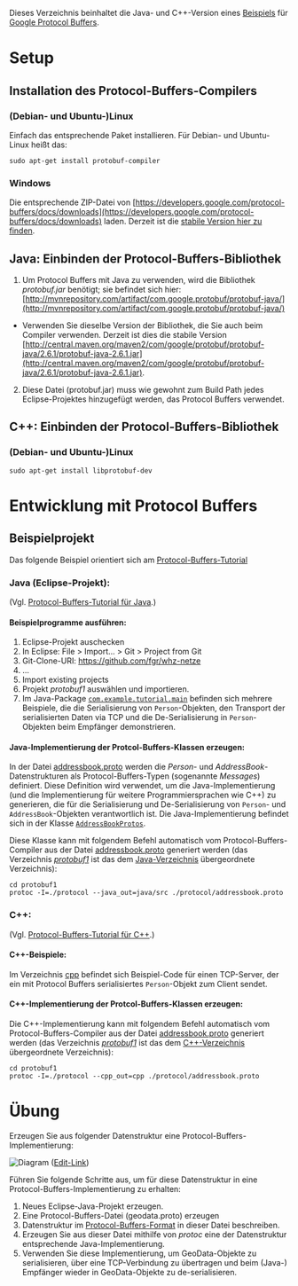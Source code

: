 Dieses Verzeichnis beinhaltet die Java- und C++-Version eines [Beispiels](https://developers.google.com/protocol-buffers/docs/javatutorial) für [Google Protocol Buffers](https://developers.google.com/protocol-buffers).

# Setup

## Installation des Protocol-Buffers-Compilers

### (Debian- und Ubuntu-)Linux

Einfach das entsprechende Paket installieren. Für Debian- und Ubuntu-Linux heißt das:

```
sudo apt-get install protobuf-compiler
```

### Windows

Die entsprechende ZIP-Datei von [https://developers.google.com/protocol-buffers/docs/downloads](https://developers.google.com/protocol-buffers/docs/downloads) laden. Derzeit ist die [stabile Version hier zu finden](https://github.com/google/protobuf/releases/download/v2.6.1/protoc-2.6.1-win32.zip).

## Java: Einbinden der Protocol-Buffers-Bibliothek

1. Um Protocol Buffers mit Java zu verwenden, wird die Bibliothek *protobuf.jar* benötigt; sie befindet sich hier: [http://mvnrepository.com/artifact/com.google.protobuf/protobuf-java/](http://mvnrepository.com/artifact/com.google.protobuf/protobuf-java/)
  * Verwenden Sie dieselbe Version der Bibliothek, die Sie auch beim Compiler verwenden. Derzeit ist dies die stabile Version [http://central.maven.org/maven2/com/google/protobuf/protobuf-java/2.6.1/protobuf-java-2.6.1.jar](http://central.maven.org/maven2/com/google/protobuf/protobuf-java/2.6.1/protobuf-java-2.6.1.jar).
2. Diese Datei (protobuf.jar) muss wie gewohnt zum Build Path jedes Eclipse-Projektes hinzugefügt werden, das Protocol Buffers verwendet.

## C++: Einbinden der Protocol-Buffers-Bibliothek

### (Debian- und Ubuntu-)Linux

```
sudo apt-get install libprotobuf-dev
```

# Entwicklung mit Protocol Buffers

## Beispielprojekt

Das folgende Beispiel orientiert sich am [Protocol-Buffers-Tutorial](https://developers.google.com/protocol-buffers/docs/tutorials)

### Java (Eclipse-Projekt):

(Vgl. [Protocol-Buffers-Tutorial für Java](https://developers.google.com/protocol-buffers/docs/javatutorial).)

#### Beispielprogramme ausführen:

1. Eclipse-Projekt auschecken
 1. In Eclipse: File > Import... > Git > Project from Git
 2. Git-Clone-URI: https://github.com/fgr/whz-netze
 3. ...
 4. Import existing projects
  1. Projekt *protobuf1* auswählen und importieren.
2. Im Java-Package [`com.example.tutorial.main`](java/protobuf1/src/com/example/tutorial/main) befinden sich mehrere Beispiele, die die Serialisierung von `Person`-Objekten, den Transport der serialisierten Daten via TCP und die De-Serialisierung in `Person`-Objekten beim Empfänger demonstrieren.

#### Java-Implementierung der Protcol-Buffers-Klassen erzeugen:

In der Datei [addressbook.proto](protocol/addressbook.proto) werden die *Person*- und *AddressBook*-Datenstrukturen als Protocol-Buffers-Typen (sogenannte *Messages*) definiert. Diese Definition wird verwendet, um die Java-Implementierung (und die Implementierung für weitere Programmiersprachen wie C++) zu generieren, die für die Serialisierung und De-Serialisierung von  `Person`- und `AddressBook`-Objekten verantwortlich ist. Die Java-Implementierung befindet sich in der Klasse [`AddressBookProtos`](java/protobuf1/src/com/example/tutorial/AddressBookProtos.java).

Diese Klasse kann mit folgendem Befehl automatisch vom Protocol-Buffers-Compiler aus der Datei [addressbook.proto](protocol/addressbook.proto) generiert werden (das Verzeichnis [*protobuf1*](.) ist das dem [Java-Verzeichnis](protobuf/protobuf1/java/) übergeordnete Verzeichnis):
```
cd protobuf1
protoc -I=./protocol --java_out=java/src ./protocol/addressbook.proto
```
 
### C++:

(Vgl. [Protocol-Buffers-Tutorial für C++](https://developers.google.com/protocol-buffers/docs/cpptutorial).)

#### C++-Beispiele:

Im Verzeichnis [cpp](cpp/) befindet sich Beispiel-Code für einen TCP-Server, der ein mit Protocol Buffers serialisiertes `Person`-Objekt zum Client sendet.

#### C++-Implementierung der Protcol-Buffers-Klassen erzeugen:

Die C++-Implementierung kann mit folgendem Befehl automatisch vom Protocol-Buffers-Compiler aus der Datei [addressbook.proto](protocol/addressbook.proto) generiert werden (das Verzeichnis [*protobuf1*](.) ist das dem [C++-Verzeichnis](cpp/) übergeordnete Verzeichnis):

```
cd protobuf1
protoc -I=./protocol --cpp_out=cpp ./protocol/addressbook.proto
```

# Übung

Erzeugen Sie aus folgender Datenstruktur eine Protocol-Buffers-Implementierung:

![Diagram](http://yuml.me/fcaf7b77) ([Edit-Link](http://yuml.me/edit/fcaf7b77))

Führen Sie folgende Schritte aus, um für diese Datenstruktur in eine Protocol-Buffers-Implementierung zu erhalten:

1. Neues Eclipse-Java-Projekt erzeugen.
2. Eine Protocol-Buffers-Datei (geodata.proto) erzeugen
  1. Datenstruktur im [Protocol-Buffers-Format](https://developers.google.com/protocol-buffers/docs/proto) in dieser Datei beschreiben.
3. Erzeugen Sie aus dieser Datei mithilfe von *protoc* eine der Datenstruktur entsprechende Java-Implementierung.
4. Verwenden Sie diese Implementierung, um GeoData-Objekte zu serialisieren, über eine TCP-Verbindung zu übertragen und beim (Java-) Empfänger wieder in GeoData-Objekte zu de-serialisieren.

